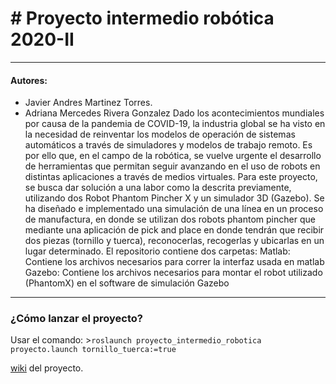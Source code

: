 # # Proyecto intermedio robótica 2020-II
---
#### Autores:
- Javier Andres Martinez Torres.
- Adriana Mercedes Rivera Gonzalez
Dado los acontecimientos mundiales por causa de la pandemia de COVID-19, la industria global se ha visto en la necesidad de reinventar los modelos de operación de sistemas automáticos a través de simuladores y modelos de trabajo remoto. Es por ello que, en el campo de la robótica, se vuelve urgente el desarrollo de herramientas que permitan seguir avanzando en el uso de robots en distintas aplicaciones a través de medios virtuales. Para este proyecto, se busca dar solución a una labor como la descrita previamente, utilizando dos Robot Phantom Pincher X y un simulador 3D (Gazebo). Se ha diseñado e implementado una simulación de una línea en un proceso de manufactura, en donde se utilizan dos robots phantom pincher que mediante una aplicación de pick and place en donde tendrán que recibir dos piezas (tornillo y tuerca), reconocerlas, recogerlas y ubicarlas en un lugar determinado.
El repositorio contiene dos carpetas: Matlab: Contiene los archivos necesarios para correr la interfaz usada en matlab Gazebo: Contiene los archivos necesarios para montar el robot utilizado (PhantomX) en el software de simulación Gazebo

---


### ¿Cómo lanzar el proyecto?

Usar el comando:
	>`roslaunch proyecto_intermedio_robotica proyecto.launch tornillo_tuerca:=true`

[wiki](http://proyectointerobotica.wikidot.com/main:layout) del proyecto.


